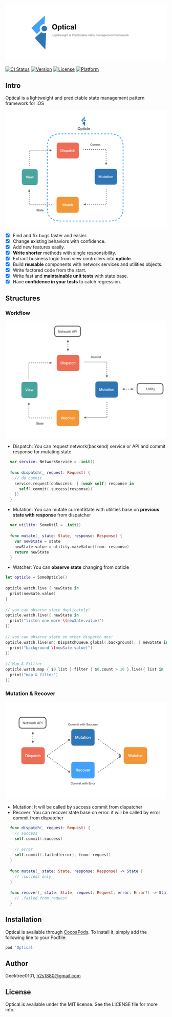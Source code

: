 <img src="https://github.com/GeekTree0101/Optical/blob/master/screenshots/banner.png" />

[![CI Status](https://img.shields.io/travis/Geektree0101/Optical.svg?style=flat)](https://travis-ci.org/Geektree0101/Optical)
[![Version](https://img.shields.io/cocoapods/v/Optical.svg?style=flat)](https://cocoapods.org/pods/Optical)
[![License](https://img.shields.io/cocoapods/l/Optical.svg?style=flat)](https://cocoapods.org/pods/Optical)
[![Platform](https://img.shields.io/cocoapods/p/Optical.svg?style=flat)](https://cocoapods.org/pods/Optical)

## Intro
Optical is a lightweight and predictable state management pattern framework for iOS

<img src="https://github.com/GeekTree0101/Optical/blob/master/screenshots/intro1.png" />

- [X] Find and fix bugs faster and easier.
- [X] Change existing behaviors with confidence.
- [X] Add new features easily.
- [X] **Write shorter** methods with single responsibility.
- [X] Extract business logic from view controllers into **opticle**.
- [X] Build **reusable** components with network services and utilities objects.
- [X] Write factored code from the start.
- [X] Write fast and **maintainable unit tests** with state base.
- [X] Have **confidence in your tests** to catch regression.

## Structures

### Workflow

<img src="https://github.com/GeekTree0101/Optical/blob/master/screenshots/intro2.png" />

- Dispatch: You can request network(backend) service or API and commit response for mutating state
```swift
  var service: NetworkService = .init()

  func dispatch(_ request: Request) {
    // do commit
    service.request(onSuccess: { [weak self] response in
      self?.commit(.success(response))
    })
  }
```
- Mutation: You can mutate currentState with utilities base on **previous state with response** from dispatcher
```swift
  var utility: SomeUtil = .init()

  func mutate(_ state: State, response: Response) {
    var newState = state
    newState.value = utility.makeValue(from: response)
    return newState
  }
```
- Watcher: You can **observe state**  changing from opticle
```swift
let opticle = SomeOpticle()

opticle.watch.live { newState in 
  print(newSate.value)
}

// you can observe state duplicately!
opticle.watch.live({ newState in 
  print("listen one more \(newSate.value)")
})

// you can observe state on other dispatch qos!
opticle.watch.live(on: DispatchQueue.global(.background), { newState in 
  print("background \(newSate.value)")
})

// Map & Fillter 
opticle.watch.map { $0.list }.filter { $0.count > 10 }.live({ list in 
  print("map & filter")
})
```

### Mutation & Recover

<img src="https://github.com/GeekTree0101/Optical/blob/master/screenshots/intro3.png" />

- Mutation: It will be called by success commit from dispatcher
- Recover: You can recover state base on error. it will be called by error commit from dispatcher

```swift
  func dispatch(_ request: Request) {
    // success
    self.commit(.success)
    
    // error
    self.commit(.failed(error), from: request)
  }
  
  func mutate(_ state: State, response: Response) -> State {
    // .success only
  }
  
  func recover(_ state: State, request: Request, error: Error?) -> State {
    // .failed from request
  }
```

## Installation

Optical is available through [CocoaPods](https://cocoapods.org). To install
it, simply add the following line to your Podfile:

```ruby
pod 'Optical'
```

## Author

Geektree0101, h2s1880@gmail.com

## License

Optical is available under the MIT license. See the LICENSE file for more info.
